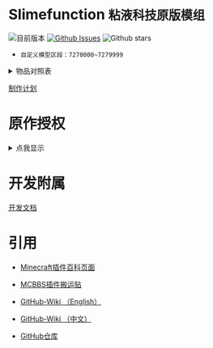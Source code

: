 # Slimefunction   `粘液科技原版模组`

![目前版本](https://img.shields.io/github/v/release/Dubhe-Development-Team/Slimefunction?include_prereleases)
[![Github Issues](https://img.shields.io/github/issues/Dubhe-Development-Team/Slimefunction.svg?style=popout)](https://github.com/Dubhe-Development-Team/Slimefunction/issues)
![Github stars](https://img.shields.io/github/stars/Dubhe-Development-Team/Slimefunction.svg)

* `自定义模型区段：7270000~7279999`

<details>
<summary>物品对照表</summary>

| CustomModelData | 物品ID(Item's ID) | 物品名称 | Item's Name | 资源包 |
| :----: | ---- | ---- | ---- | ---- |
| 7270001 | grandmas_walking_stick | 奶奶的拐杖 | Grandmas Walking Stick | ✔ |
| 7270002 | grandpas_walking_stick | 爷爷的拐杖 | Grandpas Walking Stick | ✔ |
| 7270003 | icy_bow | 冰封之弓 | Icy Bow | ✔ |
| 7270004 | explosive_pickaxe | 爆炸镐 | Explosive Pickaxe | ✔ |
| 7270005 | sword_of_beheading | 处决之剑 | Sword of Beheading | ✔ |
| 7270006 | grappling_hook | 抓钩 | Grappling Hook |  |
| 7270007 | blade_of_vampires | 吸血鬼之刀 | Blade of Vampires | ✔ |
| 7270008 | soulbound_sword | 灵魂绑定剑 | Soulbound Sword | ✔ |
| 7270009 | soulbound_bow | 灵魂绑定弓 | Soulbound Bow | ✔ |
| 7270010 | soulbound_trident | 灵魂绑定三叉戟 | Soulbound Trident | CIT |
| 7270011 | soulbound_helmet | 灵魂绑定头盔 | Soulbound Helmet | ✔ |
| 7270012 | soulbound_chestplate | 灵魂绑定胸甲 | Soulbound Chestplate | ✔ |
| 7270013 | soulbound_leggings | 灵魂绑定护腿 | Soulbound Leggings | ✔ |
| 7270014 | soulbound_boots | 灵魂绑定靴子 | Soulbound Boots | ✔ |
| 7270015 | soulbound_hoe | 灵魂绑定锄 | Soulbound Hoe | ✔ |
| 7270016 | soulbound_shovel | 灵魂绑定铲 | Soulbound Shovel | ✔ |
| 7270017 | soulbound_axe | 灵魂绑定斧 | Soulbound Axe | ✔ |
| 7270018 | soulbound_pickaxe | 灵魂绑定镐 | Soulbound Pickaxe | ✔ |
| 7270019 | soulbound_elytra | 灵魂绑定鞘翅 | Soulbound Elytra | CIT |
  
<font color=gray>*注 : CIT为拓展资源包(需OptiFine)*</font>
<p style="color:gray;font-style:italic;"></p>
</details>

[制作计划](./doc/制作计划.md "制作计划")

# 原作授权

<details>
<summary>点我显示</summary>

![授权](./授权.jpg)
</details>

# 开发附属
[开发文档](./doc/创建Addons.md "附属开发文档")

# 引用

* [Minecraft插件百科页面](https://mineplugin.org/SlimeFun4 "Minecraft插件百科页面")

* [MCBBS插件搬运贴](https://www.mcbbs.net/forum.php?mod=viewthread&tid=827594 "MCBBS插件搬运贴")

* [GitHub-Wiki （English）](https://github.com/TheBusyBiscuit/Slimefun4/wiki "GitHub-Wiki（English）")

* [GitHub-Wiki （中文）](https://github.com/StarWishsama/Slimefun4/wiki "GitHub-Wiki（中文）")

* [GitHub仓库](https://github.com/StarWishsama/Slimefun4 "GitHub仓库")
